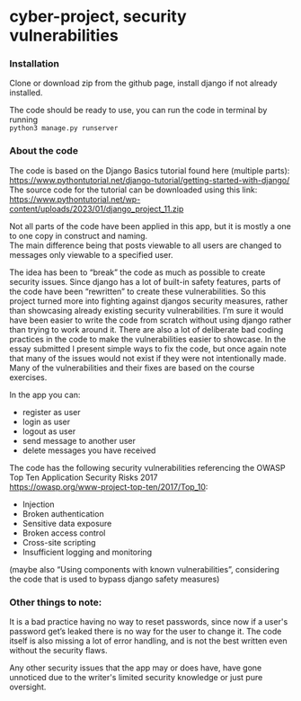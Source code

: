 # cyber-project, security vulnerabilities

### Installation
Clone or download zip from the github page, install django if not already installed.

The code should be ready to use, you can run the code in terminal by running \
`python3 manage.py runserver`

### About the code
The code is based on the Django Basics tutorial found here (multiple parts): \
https://www.pythontutorial.net/django-tutorial/getting-started-with-django/  \
The source code for the tutorial can be downloaded using this link:\
https://www.pythontutorial.net/wp-content/uploads/2023/01/django_project_11.zip

Not all parts of the code have been applied in this app, but it is mostly a one to one copy in construct and naming. \
The main difference being that posts viewable to all users are changed to messages only viewable to a specified user. 

The idea has been to “break” the code as much as possible to create security issues. Since django has a lot of built-in safety features, parts of the code have been “rewritten” to create these vulnerabilities. So this project turned more into fighting against djangos security measures, rather than showcasing already existing security vulnerabilities. I’m sure it would have been easier to write the code from scratch without using django rather than trying to work around it. There are also a lot of deliberate bad coding practices in the code to make the vulnerabilities easier to showcase.
In the essay submitted I present simple ways to fix the code, but once again note that many of the issues would not exist if they were not intentionally made. Many of the vulnerabilities and their fixes are based on the course exercises.

In the app you can:
- register as user
- login as user
- logout as user
- send message to another user
- delete messages you have received


The code has the following security vulnerabilities referencing the OWASP Top Ten Application Security Risks 2017 \
https://owasp.org/www-project-top-ten/2017/Top_10: 
- Injection
- Broken authentication
- Sensitive data exposure
- Broken access control
- Cross-site scripting
- Insufficient logging and monitoring

(maybe also “Using components with known vulnerabilities”, considering the code that is used to bypass django safety measures)

### Other things to note:
It is a bad practice having no way to reset passwords, since now if a user's password get’s leaked there is no way for the user to change it. The code itself is also missing a lot of error handling, and is not the best written even without the security flaws.

Any other security issues that the app may or does have, have gone unnoticed due to the writer's limited security knowledge or just pure oversight.
